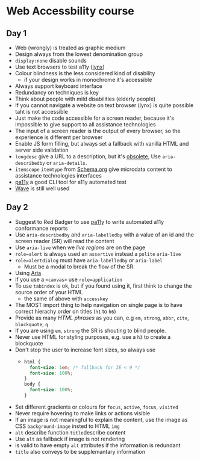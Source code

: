 # Web Accessbility course

## Day 1

* Web (wrongly) is treated as graphic medium
* Design always from the lowest denomination group
* `display:none` disable sounds
* Use text browsers to test a11y ([lynx](<https://en.wikipedia.org/wiki/Lynx_(web_browser)>))
* Colour blindness is the less considered kind of disability
  * if your design works in monochrome it's accessible
* Always support keyboard interface
* Redundancy on techniques is key
* Think about people with mild disabilities (elderly people)
* If you cannot navigate a website on text browser (lynx) is quite possible taht is not accessible
* Just make the code accessible for a screen reader, because it's impossible to give support to all assistance technologies
* The input of a screen reader is the output of every browser, so the experience is different per browser
* Enable JS form filling, but always set a fallback with vanilla HTML and server side validation
* `longdesc` give a URL to a description, but it's [obsolete](https://developer.mozilla.org/en-US/docs/Web/HTML/Element/img#attr-longdesc), Use `aria-describedby` or `aria-details`.
* `itemscope` `itemtype` from [Schema.org](http://schema.org/) give microdata content to assistance technologies interfaces
* [pa11y](https://github.com/pa11y/pa11y) a good CLI tool for a11y automated test
* [Wave](http://wave.webaim.org/) is still well used

## Day 2

* Suggest to Red Badger to use [pa11y](https://github.com/pa11y/pa11y) to write automated a11y conformance reports
* Use `aria-describedby` and `aria-labelledby` with a value of an id and the screen reader (SR) will read the content
* Use `aria-live` when we _live regions_ are on the page
* `role=alert` is always used an `assertive` instead a `polite` `aria-live`
* `role=alertdialog` must have `aria-labelledby` or `aria-label`
  * Must be a modal to break the flow of the SR.
* Using [Aria](https://w3c.github.io/using-aria/)
* if you use a `<canvas>` use `role=application`
* To use `tabindex` is ok, but if you found using it, first think to change the source order of your HTML
  * the same of above with `accesskey`
* The MOST import thing to help navigation on single page is to have correct hierachy order on titles (`h1` to `h6`)
* Provide as many _HTML phrases_ as you can, e.g `em`, `strong`, `abbr`, `cite`, `blockquote`, `q`
* If you are using `em`, `strong` the SR is shouting to blind people.
* Never use HTML for styling purposes, e.g. use a `h3` to create a blockquote
* Don't stop the user to increase font sizes, so always use
  * ```css
    html {
      font-size: 1em; /* fallback for IE < 9 */
      font-size: 100%;
    }
    body {
      font-size: 100%;
    }
    ```
* Set different gradients or colours for `focus`, `active`, `focus`, `visited`
* Never require hovering to make links or actions visible
* If an image is not meaningful to explain the content, use the image as CSS `background-image` insted to HTML `img`
* `alt` describe function `title`describe content
* Use `alt` as fallback if image is not rendering
* is valid to have empty `alt` attributes if the information is redundant
* `title` also conveys to be supplemantary information
